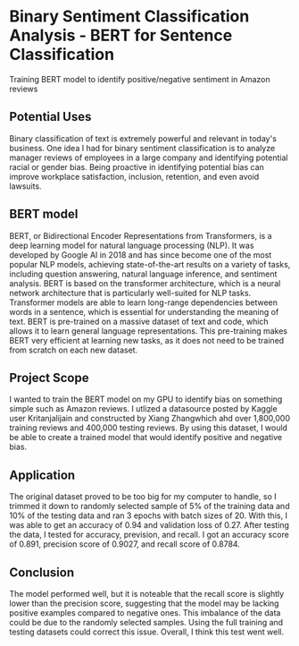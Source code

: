 # Binary Sentiment Classification Analysis - BERT for Sentence Classification
Training BERT model to identify positive/negative sentiment in Amazon reviews

## Potential Uses
Binary classification of text is extremely powerful and relevant in today's business. One idea I had for binary sentiment classification is to analyze manager reviews of employees in a large company and identifying potential racial or gender bias. Being proactive in identifying potential bias can improve workplace satisfaction, inclusion, retention, and even avoid lawsuits.

## BERT model
BERT, or Bidirectional Encoder Representations from Transformers, is a deep learning model for natural language processing (NLP). It was developed by Google AI in 2018 and has since become one of the most popular NLP models, achieving state-of-the-art results on a variety of tasks, including question answering, natural language inference, and sentiment analysis. BERT is based on the transformer architecture, which is a neural network architecture that is particularly well-suited for NLP tasks. Transformer models are able to learn long-range dependencies between words in a sentence, which is essential for understanding the meaning of text. BERT is pre-trained on a massive dataset of text and code, which allows it to learn general language representations. This pre-training makes BERT very efficient at learning new tasks, as it does not need to be trained from scratch on each new dataset.

## Project Scope
I wanted to train the BERT model on my GPU to identify bias on something simple such as Amazon reviews. I utlized a datasource posted by Kaggle user Kritanjalijain and constructed by Xiang Zhangwhich ahd over 1,800,000 training reviews and 400,000 testing reviews. By using this dataset, I would be able to create a trained model that would identify positive and negative bias.

## Application
The original dataset proved to be too big for my computer to handle, so I trimmed it down to randomly selected sample of 5% of the training data and 10% of the testing data and ran 3 epochs with batch sizes of 20. With this, I was able to get an accuracy of 0.94 and validation loss of 0.27. After testing the data, I tested for accuracy, prevision, and recall. I got an accuracy score of 0.891, precision score of 0.9027, and recall score of 0.8784.

## Conclusion
The model performed well, but it is noteable that the recall score is slightly lower than the precision score, suggesting that the model may be lacking positive examples compared to negative ones. This imbalance of the data could be due to the randomly selected samples. Using the full training and testing datasets could correct this issue. Overall, I think this test went well.
